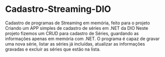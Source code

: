 # Cadastro-Streaming-DIO
Cadastro de programas de Streaming em memória, feito para o projeto  Criando um APP simples de cadastro de séries em .NET da DIO
Neste projeto fizemos um CRUD para cadastro de Séries, guardando as informações apenas em memória com .NET.
O programa é capaz de gravar uma nova série, listar as séries já incluídas, atualizar as informações gravadas e excluir as séries que estão na lista.

